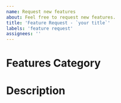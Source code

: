 ```yaml
---
name: Request new features
about: Feel free to request new features.
title: 'Feature Request - `your title`'
labels: 'feature request'
assignees: ''
---
```


# Features Category


# Description
<!-- send a picture is better to explain it -->